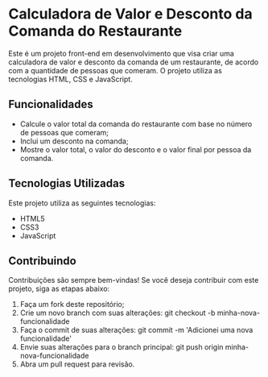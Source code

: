 # Calculadora de Valor e Desconto da Comanda do Restaurante

Este é um projeto front-end em desenvolvimento que visa criar uma calculadora de valor e desconto da comanda de um restaurante, de acordo com a quantidade de pessoas que comeram. O projeto utiliza as tecnologias HTML, CSS e JavaScript.

## Funcionalidades 

- Calcule o valor total da comanda do restaurante com base no número de pessoas que comeram;
- Inclui um desconto na comanda;
- Mostre o valor total, o valor do desconto e o valor final por pessoa da comanda. </li>

## Tecnologias Utilizadas 
Este projeto utiliza as seguintes tecnologias:

- HTML5 
- CSS3
- JavaScript

## Contribuindo 

<p>Contribuições são sempre bem-vindas! Se você deseja contribuir com este projeto, siga as etapas abaixo:

 1. Faça um fork deste repositório;
 2. Crie um novo branch com suas alterações: git checkout -b minha-nova-funcionalidade
 3. Faça o commit de suas alterações: git commit -m 'Adicionei uma nova funcionalidade'
 4. Envie suas alterações para o branch principal: git push origin minha-nova-funcionalidade
 5. Abra um pull request para revisão.